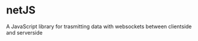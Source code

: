 # netJS
A JavaScript library for trasmitting data with websockets between clientside and serverside
